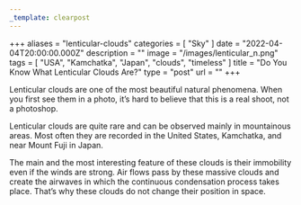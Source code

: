 ```yaml
---
_template: clearpost
---
```



+++
aliases = "lenticular-clouds"
categories = [ "Sky" ]
date = "2022-04-04T20:00:00.000Z"
description = ""
image = "/images/lenticular_n.png"
tags = [ "USA", "Kamchatka", "Japan", "clouds", "timeless" ]
title = "Do You Know What Lenticular Clouds Are?"
type = "post"
url = ""
+++


Lenticular clouds are one of the most beautiful natural phenomena. When you first see them in a photo, it’s hard to believe that this is a real shoot, not a photoshop.

Lenticular clouds are quite rare and can be observed mainly in mountainous areas. Most often they are recorded in the United States, Kamchatka, and near Mount Fuji in Japan.

The main and the most interesting feature of these clouds is their immobility even if the winds are strong. Air flows pass by these massive clouds and create the airwaves in which the continuous condensation process takes place. That’s why these clouds do not change their position in space.
